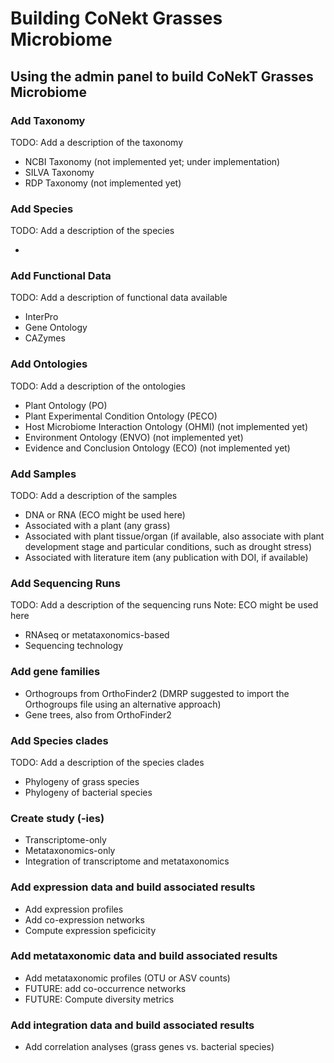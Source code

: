 # Building CoNekt Grasses Microbiome

## Using the admin panel to build CoNekT Grasses Microbiome

### Add Taxonomy

TODO: Add a description of the taxonomy

 * NCBI Taxonomy (not implemented yet; under implementation)
 * SILVA Taxonomy
 * RDP Taxonomy (not implemented yet)

### Add Species

TODO: Add a description of the species

 * 

### Add Functional Data

TODO: Add a description of functional data available

 * InterPro
 * Gene Ontology
 * CAZymes


### Add Ontologies

TODO: Add a description of the ontologies

 * Plant Ontology (PO)
 * Plant Experimental Condition Ontology (PECO)
 * Host Microbiome Interaction Ontology (OHMI) (not implemented yet)
 * Environment Ontology (ENVO) (not implemented yet)
 * Evidence and Conclusion Ontology (ECO) (not implemented yet)

### Add Samples

TODO: Add a description of the samples

 * DNA or RNA (ECO might be used here)
 * Associated with a plant (any grass)
 * Associated with plant tissue/organ (if available, also associate with plant development stage and particular conditions, such as drought stress)
 * Associated with literature item (any publication with DOI, if available)

### Add Sequencing Runs

TODO: Add a description of the sequencing runs
Note: ECO might be used here

 * RNAseq or metataxonomics-based
 * Sequencing technology

### Add gene families

 * Orthogroups from OrthoFinder2 (DMRP suggested to import the Orthogroups file using an alternative approach)
 * Gene trees, also from OrthoFinder2

### Add Species clades

TODO: Add a description of the species clades

 * Phylogeny of grass species
 * Phylogeny of bacterial species


### Create study (-ies)

 * Transcriptome-only
 * Metataxonomics-only
 * Integration of transcriptome and metataxonomics

### Add expression data and build associated results

 * Add expression profiles
 * Add co-expression networks
 * Compute expression speficicity

### Add metataxonomic data and build associated results

 * Add metataxonomic profiles (OTU or ASV counts)
 * FUTURE: add co-occurrence networks
 * FUTURE: Compute diversity metrics

### Add integration data and build associated results

 * Add correlation analyses (grass genes vs. bacterial species)
